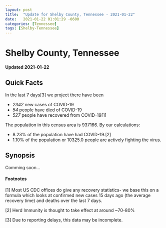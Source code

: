 ```yaml
---
layout: post
title:  "Update for Shelby County, Tennessee - 2021-01-22"
date:   2021-01-22 01:01:29 -0600
categories: [Tennessee]
tags: [Shelby-Tennessee]
---
```


# Shelby County, Tennessee
#### Updated 2021-01-22

## Quick Facts

In the last 7 days[3] we project there have been
- *2342* new cases of COVID-19
- *54* people have died of COVID-19
- *527* people have recovered from COVID-19[1]

The population in this census area is 937166. By our calculations:
- 8.23% of the population have had COVID-19.[2]
- 1.10% of the population or 10325.0 people are actively fighting the virus.

## Synopsis

Comming soon...


#### Footnotes

[1] Most US CDC offices do give any recovery statistics- we base this on a formula which looks at confirmed new cases
15 days ago (the average recovery time) and deaths over the last 7 days.

[2] Herd Immunity is thought to take effect at around ~70-80%

[3] Due to reporting delays, this data may be incomplete.
 
    